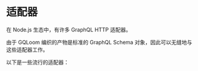 <script setup>
import { FeatureCard } from '@/components/feature-card'
</script>
# 适配器

在 Node.js 生态中，有许多 GraphQL HTTP 适配器。

由于 GQLoom 编织的产物是标准的 GraphQL Schema 对象，因此可以无缝地与这些适配器工作。

以下是一些流行的适配器：

<div class="vp-raw grid grid-cols-1 gap-4 sm:grid-cols-2 mt-12">
  <FeatureCard 
    to="./adapters/yoga" 
    title="Yoga" 
    description="重写了功能齐全的 GraphQL 服务器，重点关注简便的设置、性能和良好的开发人员体验。"
  />
  <FeatureCard
    to="./adapters/apollo"
    title="Apollo Server"
    description="符合规范且可用于生产的 JavaScript GraphQL 服务器，可让您以模式优先的方式进行开发。专为 Express、Connect、Hapi、Koa 等而构建"
  />
  <FeatureCard
    to="./adapters/mercurius"
    title="Mercurius"
    description="使用 Fastify 实现 GraphQL 服务器和网关。"
  />
  <FeatureCard
    to="./adapters/hono"
    title="Hono"
    description="Hono 是一个小巧、简单且超快速的 Web 框架，基于 Web 标准构建，能够在多种 JavaScript 运行时环境中运行。"
  />
  <FeatureCard
    to="./adapters/elysia"
    title="Elysia"
    description="Elysia 是一个符合人体工程学的 Web 框架，用于使用 Bun 构建后端服务器。"
  />
</div>